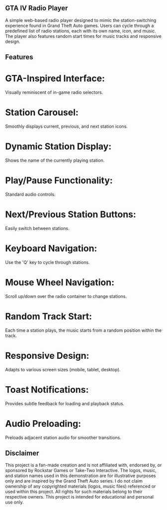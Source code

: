 ## GTA IV Radio Player
A simple web-based radio player designed to mimic the station-switching experience found in Grand Theft Auto games. Users can cycle through a predefined list of radio stations, each with its own name, icon, and music. The player also features random start times for music tracks and responsive design.

## Features
# GTA-Inspired Interface:
Visually reminiscent of in-game radio selectors.

# Station Carousel: 
Smoothly displays current, previous, and next station icons.

# Dynamic Station Display:
Shows the name of the currently playing station.

# Play/Pause Functionality: 
Standard audio controls.

# Next/Previous Station Buttons: 
Easily switch between stations.

# Keyboard Navigation: 
Use the 'Q' key to cycle through stations.

# Mouse Wheel Navigation:
Scroll up/down over the radio container to change stations.

# Random Track Start:
Each time a station plays, the music starts from a random position within the track.

# Responsive Design:
Adapts to various screen sizes (mobile, tablet, desktop).

# Toast Notifications:
Provides subtle feedback for loading and playback status.

# Audio Preloading:
Preloads adjacent station audio for smoother transitions.



## Disclaimer
This project is a fan-made creation and is not affiliated with, endorsed by, or sponsored by Rockstar Games or Take-Two Interactive. The logos, music, and station names used in this demonstration are for illustrative purposes only and are inspired by the Grand Theft Auto series. I do not claim ownership of any copyrighted materials (logos, music files) referenced or used within this project. All rights for such materials belong to their respective owners. This project is intended for educational and personal use only.
